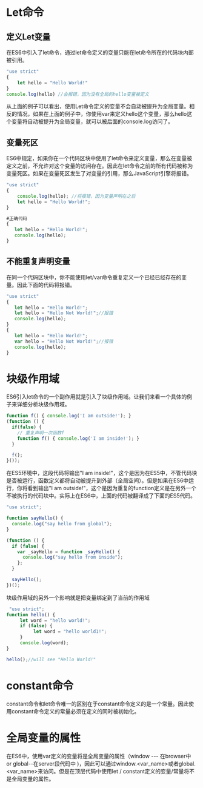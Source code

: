 # Let命令  
## 定义Let变量  
在ES6中引入了let命令，通过let命令定义的变量只能在let命令所在的代码块内部被引用。  
```javascript
"use strict"
{
    let hello = "Hello World!"
}
console.log(hello) //会报错，因为没有全局的hello变量被定义
```  
从上面的例子可以看出，使用Let命令定义的变量不会自动被提升为全局变量。相反的情况，如果在上面的例子中，你使用var来定义hello这个变量，那么hello这个变量将自动被提升为全局变量，就可以被后面的console.log访问了。    
## 变量死区  
ES6中规定，如果你在一个代码区块中使用了let命令来定义变量，那么在变量被定义之前，不允许对这个变量的访问存在。因此在let命令之前的所有代码被称为变量死区。如果在变量死区发生了对变量的引用，那么JavaScript引擎将报错。  
```javascript
"use strict"
{
    console.log(hello); //将报错，因为变量声明在之后
    let hello = "Hello World!";
}

#正确代码
{
   let hello = "Hello World!";
   console.log(hello);
}
```  
## 不能重复声明变量  
在同一个代码区块中，你不能使用let/var命令重复定义一个已经已经存在的变量。因此下面的代码将报错。 
```javascript
"use strict"
{
   let hello = "Hello World!";
   let hello = "Hello Not World!";//报错
   console.log(hello);
}
{
   let hello = "Hello World!";
   var hello = "Hello Not World!";//报错
   console.log(hello);
}
```
# 块级作用域  
ES6引入let命令的一个副作用就是引入了块级作用域。让我们来看一个具体的例子来详细分析块级作用域。  
```javascript
function f() { console.log('I am outside!'); }
(function () {
  if(false) {
    // 重复声明一次函数f
    function f() { console.log('I am inside!'); }
  }

  f();
}());
```  
在ES5环境中，这段代码将输出"I am inside!"，这个是因为在ES5中，不管代码块是否被运行，函数定义都将自动被提升到外部（全局空间）。但是如果在ES6中运行，你将看到输出"I am outside!"，这个是因为重复的function定义是在另外一个不被执行的代码块中。实际上在ES6中，上面的代码被翻译成了下面的ES5代码。  
```javascript 
"use strict";

function sayHello() {
  console.log("say hello from global");
}

(function () {
  if (false) {
    var _sayHello = function _sayHello() {
      console.log("say hello from inside");
    };
  }

  sayHello();
})();
```  
块级作用域的另外一个影响就是把变量绑定到了当前的作用域  
```javascript
 "use strict";
function hello() {
     let word = "hello world!";
     if (false) {
          let word = "hello world1!";
     }
     console.log(word); 
}

hello();//will see "Hello World!"
```
# constant命令  
constant命令和let命令唯一的区别在于constant命令定义的是一个常量。因此使用constant命令定义的常量必须在定义的同时被初始化。
# 全局变量的属性  
在ES6中，使用var定义的变量将是全局变量的属性（window --- 在browser中 or global--在server段代码中 )，因此可以通过window.<var_name>或者global.<var_name>来访问。但是在顶层代码中使用let / constant定义的变量/常量将不是全局变量的属性。
